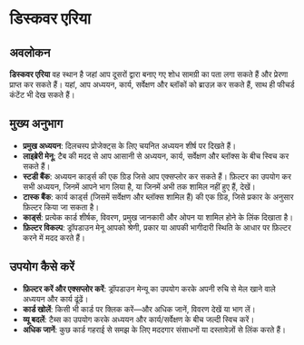 # डिस्कवर एरिया

## अवलोकन

**डिस्कवर एरिया** वह स्थान है जहां आप दूसरों द्वारा बनाए गए शोध सामग्री का पता लगा सकते हैं और प्रेरणा प्राप्त कर सकते हैं। यहां, आप अध्ययन, कार्य, सर्वेक्षण और ब्लॉकों को ब्राउज़ कर सकते हैं, साथ ही फीचर्ड कंटेंट भी देख सकते हैं।

## मुख्य अनुभाग

- **प्रमुख अध्ययन**: दिलचस्प प्रोजेक्ट्स के लिए चयनित अध्ययन शीर्ष पर दिखते हैं।
- **लाइब्रेरी मेनू**: टैब की मदद से आप आसानी से अध्ययन, कार्य, सर्वेक्षण और ब्लॉक्स के बीच स्विच कर सकते हैं।
- **स्टडी बैंक**: अध्ययन कार्ड्स की एक ग्रिड जिसे आप एक्सप्लोर कर सकते हैं। फ़िल्टर का उपयोग कर सभी अध्ययन, जिनमें आपने भाग लिया है, या जिनमें अभी तक शामिल नहीं हुए हैं, देखें।
- **टास्क बैंक**: कार्य कार्ड्स (जिसमें सर्वेक्षण और ब्लॉक्स शामिल हैं) की एक ग्रिड, जिसे प्रकार के अनुसार फ़िल्टर किया जा सकता है।
- **कार्ड्स**: प्रत्येक कार्ड शीर्षक, विवरण, प्रमुख जानकारी और ओपन या शामिल होने के लिंक दिखाता है।
- **फ़िल्टर विकल्प**: ड्रॉपडाउन मेनू आपको श्रेणी, प्रकार या आपकी भागीदारी स्थिति के आधार पर फ़िल्टर करने में मदद करते हैं।

## उपयोग कैसे करें

- **फ़िल्टर करें और एक्सप्लोर करें**: ड्रॉपडाउन मेन्यू का उपयोग करके अपनी रुचि से मेल खाने वाले अध्ययन और कार्य ढूंढें।
- **कार्ड खोलें**: किसी भी कार्ड पर क्लिक करें—और अधिक जानें, विवरण देखें या भाग लें।
- **व्यू बदलें**: टैब्स का उपयोग करके अध्ययन और कार्य/सर्वेक्षण के बीच जल्दी स्विच करें।
- **अधिक जानें**: कुछ कार्ड गहराई से समझ के लिए मददगार संसाधनों या दस्तावेज़ों से लिंक करते हैं।